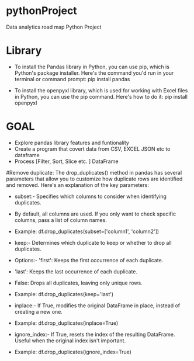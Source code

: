 # pythonProject
Data analytics road map Python Project 

# Library

- To install the Pandas library in Python, you can use pip, which is Python's package installer. Here's the command you'd run in your terminal or command prompt:
    pip install pandas

- To install the openpyxl library, which is used for working with Excel files in Python, you can use the pip command. Here's how to do it:
    pip install openpyxl

# GOAL

- Explore pandas library features and funtionality
- Create a program that covert data from CSV, EXCEL JSON etc to dataframe
- Process [Filter, Sort, Slice etc. ] DataFrame

#Remove duplicate:
The drop_duplicates() method in pandas has several parameters that allow you to customize how duplicate rows are identified and removed. Here's an explanation of the key parameters:
- subset:- Specifies which columns to consider when identifying duplicates.
- By default, all columns are used. If you only want to check specific columns, pass a list of column names.
- Example: df.drop_duplicates(subset=['column1', 'column2'])

- keep:- Determines which duplicate to keep or whether to drop all duplicates.
- Options:- 'first': Keeps the first occurrence of each duplicate.
- 'last': Keeps the last occurrence of each duplicate.
- False: Drops all duplicates, leaving only unique rows.

- Example: df.drop_duplicates(keep='last')

- inplace:- If True, modifies the original DataFrame in place, instead of creating a new one.
- Example: df.drop_duplicates(inplace=True)

- ignore_index:- If True, resets the index of the resulting DataFrame. Useful when the original index isn't important.
- Example: df.drop_duplicates(ignore_index=True)





